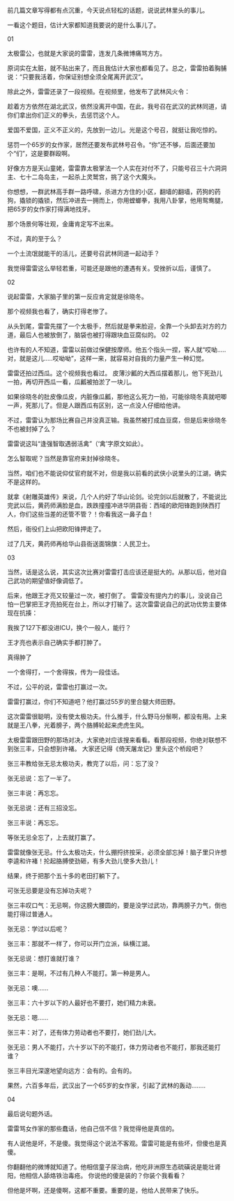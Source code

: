 前几篇文章写得都有点沉重，今天说点轻松的话题，说说武林里头的事儿。

一看这个题目，估计大家都知道我要说的是什么事儿了。

01

太极雷公，也就是大家说的雷雷，连发几条微博痛骂方方。

原词实在太脏，就不贴出来了，而且我估计大家也都看见了。总之，雷雷拍着胸脯说：“只要我活着，你保证别想全须全尾离开武汉”。

除此之外，雷雷还录了一段视频。在视频里，他发布了武林风火令：

趁着方方依然在湖北武汉，依然没离开中国，在此，我号召在武汉的武林同道，请你们拿出你们正义的拳头，去惩罚这个人。

爱国不爱国，正义不正义的，先放到一边儿。光是这个号召，就挺让我吃惊的。

惩罚一个65岁的女作家，居然还要发布武林号召令。“你”还不够，后面还要加个“们”，这是要群殴啊。

好像方方是天山童姥，雷雷靠太极掌法一个人实在对付不了，只能号召三十六洞洞主、七十二岛岛主，一起杀上灵鹫宫，挑了这个大魔头。

你想想，一群武林高手群一路呼啸，杀进方方住的小区，翻墙的翻墙，药狗的药狗，撬锁的撬锁，然后冲进去一拥而上，你用螳螂拳，我用八卦掌，他用鸳鸯腿，把65岁的女作家打得满地找牙。

那个场景何等壮观，金庸肯定写不出来。

不过，真的至于么？

一个土流氓就能干的活儿，还要号召武林同道一起动手？

我觉得雷雷这么举轻若重，可能还是跟他的遭遇有关。受挫折以后，谨慎了。

02

说起雷雷，大家脑子里的第一反应肯定就是徐晓冬。

那个视频我也看了，确实打得老惨了。

从头到尾，雷雷先摆了一个太极手，然后就是拳来脸迎，全靠一个头卸去对方的力道，最后人也被放倒了，脑袋也被打得跟块血豆腐似的。 02

也许有的人不知道，雷雷以前做过保健按摩师。他五个指头一捏，客人就“哎呦…..对，就是这儿…..哎呦呦”，这样一来，就容易对自我的力量产生一种幻觉。

雷雷还拍过西瓜。这个视频我也看过。 皮薄沙瓤的大西瓜摆着那儿，他下死劲儿一拍，再切开西瓜一看，瓜瓤被拍淤了一块儿。

如果徐晓冬的肚皮像瓜皮，内脏像瓜瓤，那他这么死力一拍，可能徐晓冬真就吧唧一声，死那儿了。但是人跟西瓜有区别，这一点没人仔细给他讲。

不过，雷雷认为那场比赛自己并没真正输。我虽然被打成血豆腐，但是后来徐晓冬不也被封掉了么？

雷雷说这叫“逢强智取遇弱活禽”（‘禽’字原文如此）。

怎么智取呢？当然是靠官府来封掉徐晓冬。

当然，咱们也不能说仰仗官府就不对，但是我以前看的武侠小说里头的江湖，确实不是这样的。

就拿《射雕英雄传》来说，几个人约好了华山论剑。论完剑以后就散了，不能说比完武以后，黄药师满脸是血，跌跌撞撞冲进华阴县衙：西域的欧阳锋跑到陕西打人，你们这些当差的还管不管？！你看我这一鼻子血！

然后，衙役们上山把欧阳锋押走了。

过了几天，黄药师再给华山县衙送面锦旗：人民卫士。

03

当然，话是这么说，其实这次比赛对雷雷打击应该还是挺大的。从那以后，他对自己武功的期望值好像调低了。

后来，他跟王才亮又较量过一次，被打倒了。 雷雷没有提内力的事儿，没说自己怕一巴掌把王才亮拍死在台上，所以才打输了。这次雷雷说自己的武功优势主要体现在抗揍：

我挨了127下都没进ICU，换个一般人，能行？

王才亮也表示自己确实手都打肿了。

真得肿了

一个舍得打，一个舍得挨，传为一段佳话。

不过，公平的说，雷雷也打赢过一次。

雷雷打赢过，你们不知道吧？他打赢过55岁的里合腿大师田野。

这次雷雷很聪明，没有使太极功夫。什么推手，什么野马分鬃啊，都没有用。上来就是王八拳，光着膀子，两个胳膊轮起来虎虎生风。

太极雷雷跟田野的那场对决，大家绝对应该搜来看看。看那段视频，你绝对联想不到张三丰，只会想到许褚。 大家还记得《倚天屠龙记》里头这个桥段吧？

张三丰教给张无忌太极功夫，教完了以后，问：忘了没？

张无忌说：忘了一半了。

张三丰说：再忘忘。

张无忌说：还有三招没忘。

张三丰说：再忘忘。

等张无忌全忘了，上去就打赢了。

雷雷就像张无忌。什么太极功夫，什么掤捋挤按采，必须全部忘掉！脑子里只许想李逵和许褚！抡起胳膊使劲砸，有多大劲儿使多大劲儿！

结果，终于把那个五十多的老田打躺下了。

可张无忌要是没有忘掉功夫呢？

张三丰叹口气：无忌啊，你这膀大腰圆的，要是没学过武功，靠两膀子力气，倒也能打得过普通人。

张无忌：学过以后呢？

张三丰：那就不一样了，你可以开门立派，纵横江湖。

张无忌说：想打谁就打谁？

张三丰：是啊，不过有几种人不能打。第一种是男人。

张无忌：噢……

张三丰：六十岁以下的人最好也不要打，她们精力未衰。

张无忌：嗯……

张三丰：对了，还有体力劳动者也不要打，她们劲儿大。

张无忌：男人不能打，六十岁以下的不能打，体力劳动者也不能打，那我还能打谁？

张三丰目光深邃地望向远方：会有的。会有的。

果然，六百多年后，武汉出了一个65岁的女作家，引起了武林的轰动……..

04

最后说句题外话。

雷雷骂女作家的那些蠢话，他自己信不信？我觉得他是真信的。

有人说他是坏，不是傻。我觉得这个说法不客观。雷雷可能是有些坏，但傻也是真傻。

你翻翻他的微博就知道了。他相信童子尿治病，他吃非洲原生态硫磺说是能壮肾阳，他相信人舔烙铁治毒疮。 你说他的傻是装的？你装个我看看？

但他是坏啊，还是傻啊，这都不重要。重要的是，他给人民带来了快乐。


